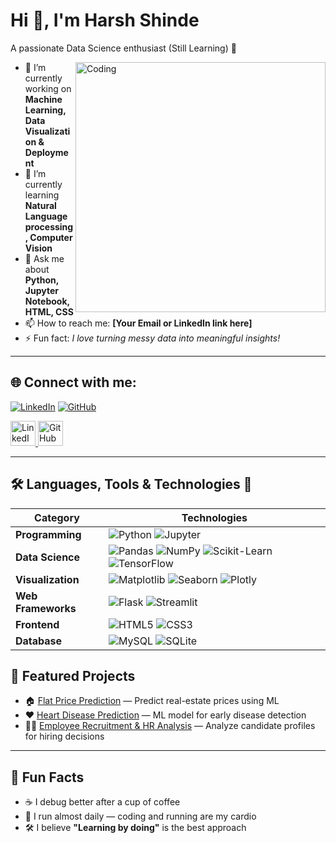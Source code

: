 # Hi 👋, I'm Harsh Shinde

A passionate Data Science enthusiast (Still Learning) 🚀

<img align="right" alt="Coding" width="400" src="https://cdn.dribbble.com/users/1162077/screenshots/3848914/programmer.gif">

- 🔭 I’m currently working on **Machine Learning, Data Visualization & Deployment**
- 🌱 I’m currently learning **Natural Language processing, Computer Vision**
- 💬 Ask me about **Python, Jupyter Notebook, HTML, CSS**
- 📫 How to reach me: **[Your Email or LinkedIn link here]**
- ⚡ Fun fact: *I love turning messy data into meaningful insights!*

---

## 🌐 Connect with me:
[![LinkedIn](https://img.shields.io/badge/LinkedIn-%230077B5.svg?logo=linkedin&logoColor=white)](https://www.linkedin.com/in/your-profile)
[![GitHub](https://img.shields.io/badge/GitHub-%23121011.svg?logo=github&logoColor=white)](https://github.com/your-username)

<!-- Icon-style links -->
<a href="https://www.linkedin.com/in/your-profile" target="_blank">
    <img src="https://cdn-icons-png.flaticon.com/512/174/174857.png" width="40" height="40" alt="LinkedIn"/>
</a>
<a href="https://github.com/your-username" target="_blank">
    <img src="https://cdn-icons-png.flaticon.com/512/25/25231.png" width="40" height="40" alt="GitHub"/>
</a>



---

## 🛠 Languages, Tools & Technologies 🚀

| **Category**           | **Technologies** |
|------------------------|------------------|
| **Programming**        | ![Python](https://img.shields.io/badge/Python-3776AB?logo=python&logoColor=white) ![Jupyter](https://img.shields.io/badge/Jupyter-F37626?logo=jupyter&logoColor=white) |
| **Data Science**       | ![Pandas](https://img.shields.io/badge/Pandas-150458?logo=pandas&logoColor=white) ![NumPy](https://img.shields.io/badge/NumPy-013243?logo=numpy&logoColor=white) ![Scikit-Learn](https://img.shields.io/badge/ScikitLearn-F7931E?logo=scikit-learn&logoColor=white) ![TensorFlow](https://img.shields.io/badge/TensorFlow-FF6F00?logo=tensorflow&logoColor=white) |
| **Visualization**      | ![Matplotlib](https://img.shields.io/badge/Matplotlib-005C84) ![Seaborn](https://img.shields.io/badge/Seaborn-4B8BBE) ![Plotly](https://img.shields.io/badge/Plotly-3F4F75?logo=plotly&logoColor=white) |
| **Web Frameworks**     | ![Flask](https://img.shields.io/badge/Flask-000000?logo=flask) ![Streamlit](https://img.shields.io/badge/Streamlit-FF4B4B?logo=streamlit&logoColor=white) |
| **Frontend**           | ![HTML5](https://img.shields.io/badge/HTML5-E34F26?logo=html5&logoColor=white) ![CSS3](https://img.shields.io/badge/CSS3-1572B6?logo=css3&logoColor=white) |
| **Database**           | ![MySQL](https://img.shields.io/badge/MySQL-005C84?logo=mysql&logoColor=white) ![SQLite](https://img.shields.io/badge/SQLite-003B57?logo=sqlite&logoColor=white) |




## 🚀 Featured Projects
- 🏠 [Flat Price Prediction](https://github.com/your-username/flat-price-prediction) — Predict real-estate prices using ML  
- ❤️ [Heart Disease Prediction](https://github.com/your-username/heart-disease-prediction) — ML model for early disease detection  
- 🧑‍💼 [Employee Recruitment & HR Analysis](https://github.com/your-username/hr-analysis) — Analyze candidate profiles for hiring decisions  


---
## 🎯 Fun Facts
- ☕ I debug better after a cup of coffee
- 🏃 I run almost daily — coding and running are my cardio
- 🛠️ I believe **"Learning by doing"** is the best approach
